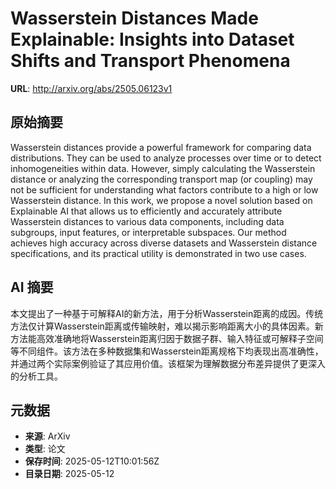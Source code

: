 # Wasserstein Distances Made Explainable: Insights into Dataset Shifts and Transport Phenomena

**URL**: http://arxiv.org/abs/2505.06123v1

## 原始摘要

Wasserstein distances provide a powerful framework for comparing data
distributions. They can be used to analyze processes over time or to detect
inhomogeneities within data. However, simply calculating the Wasserstein
distance or analyzing the corresponding transport map (or coupling) may not be
sufficient for understanding what factors contribute to a high or low
Wasserstein distance. In this work, we propose a novel solution based on
Explainable AI that allows us to efficiently and accurately attribute
Wasserstein distances to various data components, including data subgroups,
input features, or interpretable subspaces. Our method achieves high accuracy
across diverse datasets and Wasserstein distance specifications, and its
practical utility is demonstrated in two use cases.


## AI 摘要

本文提出了一种基于可解释AI的新方法，用于分析Wasserstein距离的成因。传统方法仅计算Wasserstein距离或传输映射，难以揭示影响距离大小的具体因素。新方法能高效准确地将Wasserstein距离归因于数据子群、输入特征或可解释子空间等不同组件。该方法在多种数据集和Wasserstein距离规格下均表现出高准确性，并通过两个实际案例验证了其应用价值。该框架为理解数据分布差异提供了更深入的分析工具。

## 元数据

- **来源**: ArXiv
- **类型**: 论文
- **保存时间**: 2025-05-12T10:01:56Z
- **目录日期**: 2025-05-12
